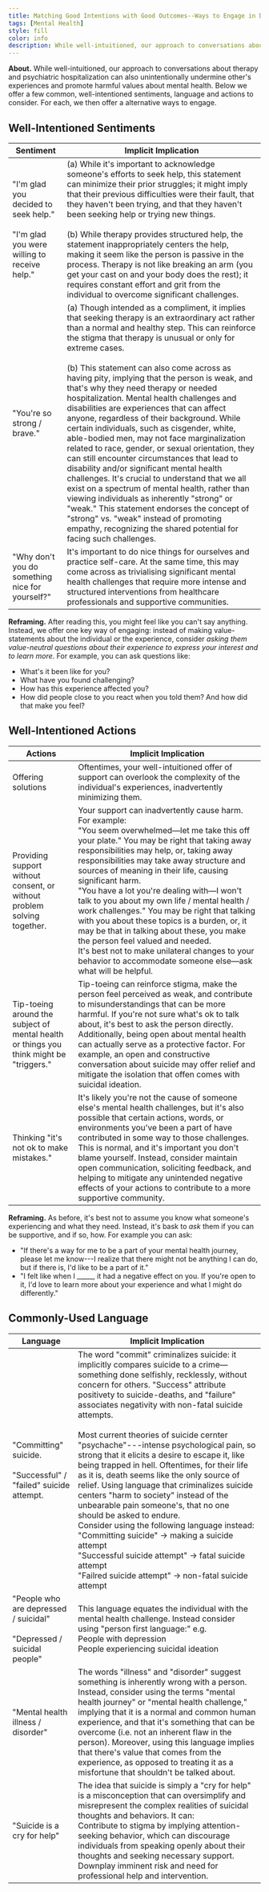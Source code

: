 ```yaml
---
title: Matching Good Intentions with Good Outcomes--Ways to Engage in Discussions about Therapy and Psychiatric Hospitalization
tags: [Mental Health]
style: fill
color: info
description: While well-intuitioned, our approach to conversations about therapy and psychiatric hospitalization can also unintentionally undermine other's experiences and promote harmful values about mental health. Here, we present a brief guide to navigating these conversations.
---
```



**About.** While well-intuitioned, our approach to conversations about therapy and psychiatric hospitalization can also unintentionally undermine other's experiences and promote harmful values about mental health. Below we offer a few common, well-intentioned sentiments, language and actions to consider. For each, we then offer a alternative ways to engage.


## Well-Intentioned Sentiments

| Sentiment | Implicit Implication |
|---|---|
| "I'm glad you decided to seek help."<br><br>"I'm glad you were willing to receive help." | (a) While it's important to acknowledge someone's efforts to seek help, this statement can minimize their prior struggles; it might imply that their previous difficulties were their fault, that they haven't been trying, and that they haven't been seeking help or trying new things.<br><br>(b) While therapy provides structured help, the statement inappropriately centers the help, making it seem like the person is passive in the process. Therapy is not like breaking an arm (you get your cast on and your body does the rest); it requires constant effort and grit from the individual to overcome significant challenges. |
| "You're so strong / brave." | (a) Though intended as a compliment, it implies that seeking therapy is an extraordinary act rather than a normal and healthy step. This can reinforce the stigma that therapy is unusual or only for extreme cases.<br><br>(b) This statement can also come across as having pity, implying that the person is weak, and that's why they need therapy or needed hospitalization. Mental health challenges and disabilities are experiences that can affect anyone, regardless of their background. While certain individuals, such as cisgender, white, able-bodied men, may not face marginalization related to race, gender, or sexual orientation, they can still encounter circumstances that lead to disability and/or significant mental health challenges. It's crucial to understand that we all exist on a spectrum of mental health, rather than viewing individuals as inherently "strong" or "weak." This statement endorses the concept of "strong" vs. "weak" instead of promoting empathy, recognizing the shared potential for facing such challenges.  |
| "Why don't you do something nice for yourself?" | It's important to do nice things for ourselves and practice self-care. At the same time, this may come across as trivialising significant mental health challenges that require more intense and structured interventions from healthcare professionals and supportive communities. |

**Reframing.** After reading this, you might feel like you can't say anything. Instead, we offer one key way of engaging: instead of making value-statements about the individual or the experience, consider *asking them value-neutral questions about their experience to express your interest and to learn more*. For example, you can ask questions like:
- What's it been like for you?
- What have you found challenging?
- How has this experience affected you?
- How did people close to you react when you told them? And how did that make you feel?



## Well-Intentioned Actions

| Actions | Implicit Implication |
|---|---|
| Offering solutions  | Oftentimes, your well-intuitioned offer of support can overlook the complexity of the individual's experiences, inadvertently minimizing them. |
| Providing support without consent, or without problem solving together. | Your support can inadvertently cause harm. For example:<br>"You seem overwhelmed—let me take this off your plate." You may be right that taking away responsibilities may help, or, taking away responsibilities may take away structure and sources of meaning in their life, causing significant harm. <br>"You have a lot you're dealing with—I won't talk to you about my own life / mental health / work challenges." You may be right that talking with you about these topics is a burden, or, it may be that in talking about these, you make the person feel valued and needed.<br>It's best not to make unilateral changes to your behavior to accommodate someone else—ask what will be helpful. |
| Tip-toeing around the subject of mental health or things you think might be "triggers." | Tip-toeing can reinforce stigma, make the person feel perceived as weak, and contribute to misunderstandings that can be more harmful. If you're not sure what's ok to talk about, it's best to ask the person directly.<br>Additionally, being open about mental health can actually serve as a protective factor. For example, an open and constructive conversation about suicide may offer relief and mitigate the isolation that offen comes with suicidal ideation. |
| Thinking "it's not ok to make mistakes." | It's likely you're not the cause of someone else's mental health challenges, but it's also possible that certain actions, words, or environments you've been a part of have contributed in some way to those challenges. This is normal, and it's important you don't blame yourself. Instead, consider maintain open communication, soliciting feedback, and helping to mitigate any unintended negative effects of your actions to contribute to a more supportive community. |

**Reframing.** As before, it's best not to assume you know what someone's experiencing and what they need. Instead, it's bask to *ask* them if you can be supportive, and if so, how. For example you can ask:
- "If there's a way for me to be a part of your mental health journey, please let me know---I realize that there might not be anything I can do, but if there is, I'd like to be a part of it."
- "I felt like when I \_\_\_\_\_, it had a negative effect on you. If you're open to it, I'd love to learn more about your experience and what I might do differently."



## Commonly-Used Language

| Language | Implicit Implication |
|---|---|
| "Committing" suicide. <br><br>"Successful" / "failed" suicide attempt.  | The word "commit" criminalizes suicide: it implicitly compares suicide to a crime—something done selfishly, recklessly, without concern for others. "Success" attribute positivety to suicide-deaths, and "failure" associates negativity with non-fatal suicide attempts.<br><br>Most current theories of suicide cernter "psychache"---intense psychological pain, so strong that it elicits a desire to escape it, like being trapped in hell. Oftentimes, for their life as it is, death seems like the only source of relief. Using language that criminalizes suicide centers "harm to society" instead of the unbearable pain someone's, that no one should be asked to endure. <br>Consider using the following language instead:<br>"Committing suicide" → making a suicide attempt<br>"Successful suicide attempt" → fatal suicide attempt<br>"Failred suicide attempt" → non-fatal suicide attempt |
| "People who are depressed / suicidal"<br><br>"Depressed / suicidal people"  | This language equates the individual with the mental health challenge. Instead consider using "person first language:" e.g.<br>People with depression<br>People experiencing suicidal ideation |
| "Mental health illness / disorder" | The words "illness" and "disorder" suggest something is inherently wrong with a person. Instead, consider using the terms "mental health journey" or "mental health challenge," implying that it is a normal and common human experience, and that it's something that can be overcome (i.e. not an inherent flaw in the person). Moreover, using this language implies that there's value that comes from the experience, as opposed to treating it as a misfortune that shouldn't be talked about. |
| "Suicide is a cry for help" | The idea that suicide is simply a "cry for help" is a misconception that can oversimplify and misrepresent the complex realities of suicidal thoughts and behaviors. It can:<br>Contribute to stigma by implying attention-seeking behavior, which can discourage individuals from speaking openly about their thoughts and seeking necessary support.<br>Downplay imminent risk and need for professional help and intervention. |





<br/>

